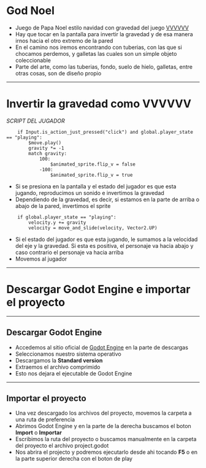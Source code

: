 # God Noel
* Juego de Papa Noel estilo navidad con gravedad del juego [VVVVVV](https://thelettervsixtim.es)
* Hay que tocar en la pantalla para invertir la gravedad y de esa manera irnos hacia el otro extremo de la pared
* En el camino nos iremos encontrando con tuberias, con las que si chocamos perdemos, y galletas las cuales son un simple objeto coleccionable
* Parte del arte, como las tuberias, fondo, suelo de hielo, galletas, entre otras cosas, son de diseño propio

---
# Invertir la gravedad como VVVVVV
*SCRIPT DEL JUGADOR*
```gdscript
	if Input.is_action_just_pressed("click") and global.player_state == "playing":
		$move.play()
		gravity *= -1
		match gravity:
			100:
				$animated_sprite.flip_v = false
			-100:
				$animated_sprite.flip_v = true
```
* Si se presiona en la pantalla y el estado del jugador es que esta jugando, reproducimos un sonido e invertimos la gravedad
* Dependiendo de la gravedad, es decir, si estamos en la parte de arriba o abajo de la pared, invertimos el sprite

```gdscript
	if global.player_state == "playing":
		velocity.y += gravity
		velocity = move_and_slide(velocity, Vector2.UP)
```
* Si el estado del jugador es que esta jugando, le sumamos a la velocidad del eje y la gravedad. Si esta es positiva, el personaje va hacia abajo y caso contrario el personaje va hacia arriba
* Movemos al jugador 

---
# Descargar Godot Engine e importar el proyecto
---

## Descargar Godot Engine

* Accedemos al sitio oficial de [Godot Engine](https://godotengine.org/download) en la parte de descargas
* Seleccionamos nuestro sistema operativo
* Descargamos la **Standard version**
* Extraemos el archivo comprimido
* Esto nos dejara el ejecutable de Godot Engine

---

## Importar el proyecto

* Una vez descargado los archivos del proyecto, movemos la carpeta a una ruta de preferencia
* Abrimos Godot Engine y en la parte de la derecha buscamos el boton **Import** o **Importar**
* Escribimos la ruta del proyecto o buscamos manualmente en la carpeta del proyecto el archivo project.godot 
* Nos abrira el projecto y podremos ejecutarlo desde ahi tocando **F5** o en la parte superior derecha con el boton de play